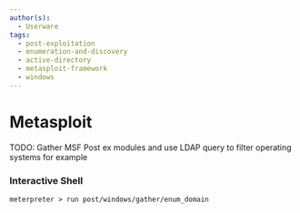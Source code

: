 ```yaml
---
author(s):
  - Userware
tags:
  - post-exploitation
  - enumeration-and-discovery
  - active-directory
  - metasploit-framework
  - windows
---
```

# Metasploit

TODO: Gather MSF Post ex modules and use LDAP query to filter operating systems for example

### Interactive Shell

```
meterpreter > run post/windows/gather/enum_domain
```